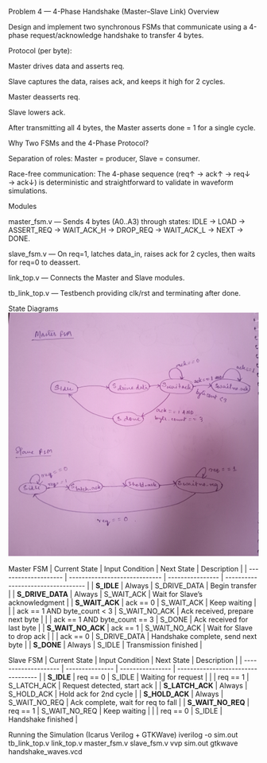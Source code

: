 Problem 4 — 4-Phase Handshake (Master–Slave Link)
Overview

Design and implement two synchronous FSMs that communicate using a 4-phase request/acknowledge handshake to transfer 4 bytes.

Protocol (per byte):

Master drives data and asserts req.

Slave captures the data, raises ack, and keeps it high for 2 cycles.

Master deasserts req.

Slave lowers ack.

After transmitting all 4 bytes, the Master asserts done = 1 for a single cycle.

Why Two FSMs and the 4-Phase Protocol?

Separation of roles: Master = producer, Slave = consumer.

Race-free communication: The 4-phase sequence (req↑ → ack↑ → req↓ → ack↓) is deterministic and straightforward to validate in waveform simulations.

Modules

master_fsm.v — Sends 4 bytes (A0..A3) through states:
IDLE → LOAD → ASSERT_REQ → WAIT_ACK_H → DROP_REQ → WAIT_ACK_L → NEXT → DONE.

slave_fsm.v — On req=1, latches data_in, raises ack for 2 cycles, then waits for req=0 to deassert.

link_top.v — Connects the Master and Slave modules.

tb_link_top.v — Testbench providing clk/rst and terminating after done.

State Diagrams
![a State_diagram](waves/State_diagram.jpg)

Master FSM
| Current State        | Input Condition               | Next State       | Description                        |
| -------------------- | ----------------------------- | ---------------- | ---------------------------------- |
| **S\_IDLE**          | Always                        | S\_DRIVE\_DATA   | Begin transfer                     |
| **S\_DRIVE\_DATA**   | Always                        | S\_WAIT\_ACK     | Wait for Slave’s acknowledgment    |
| **S\_WAIT\_ACK**     | ack == 0                      | S\_WAIT\_ACK     | Keep waiting                       |
|                      | ack == 1 AND byte\_count < 3  | S\_WAIT\_NO\_ACK | Ack received, prepare next byte    |
|                      | ack == 1 AND byte\_count == 3 | S\_DONE          | Ack received for last byte         |
| **S\_WAIT\_NO\_ACK** | ack == 1                      | S\_WAIT\_NO\_ACK | Wait for Slave to drop ack         |
|                      | ack == 0                      | S\_DRIVE\_DATA   | Handshake complete, send next byte |
| **S\_DONE**          | Always                        | S\_IDLE          | Transmission finished              |

Slave FSM
| Current State        | Input Condition | Next State       | Description                        |
| -------------------- | --------------- | ---------------- | ---------------------------------- |
| **S\_IDLE**          | req == 0        | S\_IDLE          | Waiting for request                |
|                      | req == 1        | S\_LATCH\_ACK    | Request detected, start ack        |
| **S\_LATCH\_ACK**    | Always          | S\_HOLD\_ACK     | Hold ack for 2nd cycle             |
| **S\_HOLD\_ACK**     | Always          | S\_WAIT\_NO\_REQ | Ack complete, wait for req to fall |
| **S\_WAIT\_NO\_REQ** | req == 1        | S\_WAIT\_NO\_REQ | Keep waiting                       |
|                      | req == 0        | S\_IDLE          | Handshake finished                 |

Running the Simulation (Icarus Verilog + GTKWave)
iverilog -o sim.out tb_link_top.v link_top.v master_fsm.v slave_fsm.v
vvp sim.out
gtkwave handshake_waves.vcd

